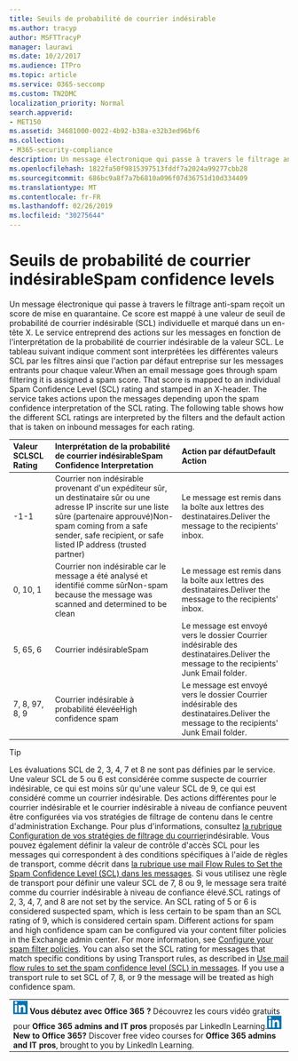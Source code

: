 ```yaml
---
title: Seuils de probabilité de courrier indésirable
ms.author: tracyp
author: MSFTTracyP
manager: laurawi
ms.date: 10/2/2017
ms.audience: ITPro
ms.topic: article
ms.service: O365-seccomp
ms.custom: TN2DMC
localization_priority: Normal
search.appverid:
- MET150
ms.assetid: 34681000-0022-4b92-b38a-e32b3ed96bf6
ms.collection:
- M365-security-compliance
description: Un message électronique qui passe à travers le filtrage anti-spam reçoit un score de mise en quarantaine. Ce score est mappé à une valeur de seuil de probabilité de courrier indésirable (SCL) individuelle et marqué dans un en-tête X. Le service entreprend des actions sur les messages en fonction de l'interprétation de la probabilité de courrier indésirable de la valeur SCL. Le tableau suivant indique comment sont interprétées les différentes valeurs SCL par les filtres ainsi que l'action par défaut entreprise sur les messages entrants pour chaque valeur.
ms.openlocfilehash: 1822fa50f9815397513fddf7a2024a99277cbb28
ms.sourcegitcommit: 686bc9a8f7a7b6810a096f07d36751d10d334409
ms.translationtype: MT
ms.contentlocale: fr-FR
ms.lasthandoff: 02/26/2019
ms.locfileid: "30275644"
---
```

# <a name="spam-confidence-levels"></a><span data-ttu-id="c9797-106">Seuils de probabilité de courrier indésirable</span><span class="sxs-lookup"><span data-stu-id="c9797-106">Spam confidence levels</span></span>

<span data-ttu-id="c9797-p102">Un message électronique qui passe à travers le filtrage anti-spam reçoit un score de mise en quarantaine. Ce score est mappé à une valeur de seuil de probabilité de courrier indésirable (SCL) individuelle et marqué dans un en-tête X. Le service entreprend des actions sur les messages en fonction de l'interprétation de la probabilité de courrier indésirable de la valeur SCL. Le tableau suivant indique comment sont interprétées les différentes valeurs SCL par les filtres ainsi que l'action par défaut entreprise sur les messages entrants pour chaque valeur.</span><span class="sxs-lookup"><span data-stu-id="c9797-p102">When an email message goes through spam filtering it is assigned a spam score. That score is mapped to an individual Spam Confidence Level (SCL) rating and stamped in an X-header. The service takes actions upon the messages depending upon the spam confidence interpretation of the SCL rating. The following table shows how the different SCL ratings are interpreted by the filters and the default action that is taken on inbound messages for each rating.</span></span>
  
|<span data-ttu-id="c9797-111">**Valeur SCL**</span><span class="sxs-lookup"><span data-stu-id="c9797-111">**SCL Rating**</span></span>|<span data-ttu-id="c9797-112">**Interprétation de la probabilité de courrier indésirable**</span><span class="sxs-lookup"><span data-stu-id="c9797-112">**Spam Confidence Interpretation**</span></span>|<span data-ttu-id="c9797-113">**Action par défaut**</span><span class="sxs-lookup"><span data-stu-id="c9797-113">**Default Action**</span></span>|
|:-----|:-----|:-----|
|<span data-ttu-id="c9797-114">-1</span><span class="sxs-lookup"><span data-stu-id="c9797-114">-1</span></span>  <br/> |<span data-ttu-id="c9797-115">Courrier non indésirable provenant d'un expéditeur sûr, un destinataire sûr ou une adresse IP inscrite sur une liste sûre (partenaire approuvé)</span><span class="sxs-lookup"><span data-stu-id="c9797-115">Non-spam coming from a safe sender, safe recipient, or safe listed IP address (trusted partner)</span></span>  <br/> |<span data-ttu-id="c9797-116">Le message est remis dans la boîte aux lettres des destinataires.</span><span class="sxs-lookup"><span data-stu-id="c9797-116">Deliver the message to the recipients' inbox.</span></span>  <br/> |
|<span data-ttu-id="c9797-117">0, 1</span><span class="sxs-lookup"><span data-stu-id="c9797-117">0, 1</span></span>  <br/> |<span data-ttu-id="c9797-118">Courrier non indésirable car le message a été analysé et identifié comme sûr</span><span class="sxs-lookup"><span data-stu-id="c9797-118">Non-spam because the message was scanned and determined to be clean</span></span>  <br/> |<span data-ttu-id="c9797-119">Le message est remis dans la boîte aux lettres des destinataires.</span><span class="sxs-lookup"><span data-stu-id="c9797-119">Deliver the message to the recipients' inbox.</span></span>  <br/> |
|<span data-ttu-id="c9797-120">5, 6</span><span class="sxs-lookup"><span data-stu-id="c9797-120">5, 6</span></span>  <br/> | <span data-ttu-id="c9797-121">Courrier indésirable</span><span class="sxs-lookup"><span data-stu-id="c9797-121">Spam</span></span>  <br/> |<span data-ttu-id="c9797-122">Le message est envoyé vers le dossier Courrier indésirable des destinataires.</span><span class="sxs-lookup"><span data-stu-id="c9797-122">Deliver the message to the recipients' Junk Email folder.</span></span>  <br/> |
|<span data-ttu-id="c9797-123">7, 8, 9</span><span class="sxs-lookup"><span data-stu-id="c9797-123">7, 8, 9</span></span>  <br/> |<span data-ttu-id="c9797-124">Courrier indésirable à probabilité élevée</span><span class="sxs-lookup"><span data-stu-id="c9797-124">High confidence spam</span></span>  <br/> |<span data-ttu-id="c9797-125">Le message est envoyé vers le dossier Courrier indésirable des destinataires.</span><span class="sxs-lookup"><span data-stu-id="c9797-125">Deliver the message to the recipients' Junk Email folder.</span></span>  <br/> |
   
> [!TIP]
> <span data-ttu-id="c9797-p103">Les évaluations SCL de 2, 3, 4, 7 et 8 ne sont pas définies par le service. Une valeur SCL de 5 ou 6 est considérée comme suspecte de courrier indésirable, ce qui est moins sûr qu'une valeur SCL de 9, ce qui est considéré comme un courrier indésirable. Des actions différentes pour le courrier indésirable et le courrier indésirable à niveau de confiance peuvent être configurées via vos stratégies de filtrage de contenu dans le centre d'administration Exchange. Pour plus d'informations, consultez [la rubrique Configuration de vos stratégies de filtrage du courrier](configure-your-spam-filter-policies.md)indésirable. Vous pouvez également définir la valeur de contrôle d'accès SCL pour les messages qui correspondent à des conditions spécifiques à l'aide de règles de transport, comme décrit dans [la rubrique use mail Flow Rules to Set the Spam Confidence Level (SCL) dans les messages](use-mail-flow-rules-to-set-the-spam-confidence-level-scl-in-messages.md). Si vous utilisez une règle de transport pour définir une valeur SCL de 7, 8 ou 9, le message sera traité comme du courrier indésirable à niveau de confiance élevé.</span><span class="sxs-lookup"><span data-stu-id="c9797-p103">SCL ratings of 2, 3, 4, 7, and 8 are not set by the service. An SCL rating of 5 or 6 is considered suspected spam, which is less certain to be spam than an SCL rating of 9, which is considered certain spam. Different actions for spam and high confidence spam can be configured via your content filter policies in the Exchange admin center. For more information, see [Configure your spam filter policies](configure-your-spam-filter-policies.md). You can also set the SCL rating for messages that match specific conditions by using Transport rules, as described in [Use mail flow rules to set the spam confidence level (SCL) in messages](use-mail-flow-rules-to-set-the-spam-confidence-level-scl-in-messages.md). If you use a transport rule to set SCL of 7, 8, or 9 the message will be treated as high confidence spam.</span></span> 
  
||
|:-----|
|<span data-ttu-id="c9797-p104">![Icône rapide pour LinkedIn Learning](media/eac8a413-9498-4220-8544-1e37d1aaea13.png) **Vous débutez avec Office 365 ?**         Découvrez les cours vidéo gratuits pour **Office 365 admins and IT pros** proposés par LinkedIn Learning.</span><span class="sxs-lookup"><span data-stu-id="c9797-p104">![The short icon for LinkedIn Learning](media/eac8a413-9498-4220-8544-1e37d1aaea13.png) **New to Office 365?**         Discover free video courses for **Office 365 admins and IT pros**, brought to you by LinkedIn Learning.</span></span> |
   

